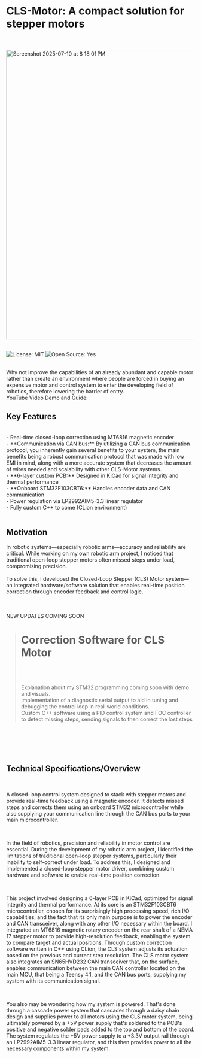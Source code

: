 # CLS-Motor: A compact solution for stepper motors
<br>
<br>

<img width="816" height="774" alt="Screenshot 2025-07-10 at 8 18 01 PM" src="https://github.com/user-attachments/assets/3adc6257-9fb7-45ce-b775-6831fe6973de" />

<br>
<br>


  ![License: MIT](https://img.shields.io/badge/License-MIT-green.svg)        ![Open Source: Yes](https://img.shields.io/badge/Open%20Source-%E2%9D%A4-green.svg)


<br>
Why not improve the capabilities of an already abundant and capable motor rather than create an environment where people are forced in buying an expensive motor and control system to enter the developing field of robotics, therefore lowering the barrier of entry.
<br>
YouTube Video Demo and Guide: 
<br>

## Key Features

<br>
- Real-time closed-loop correction using MT6816 magnetic encoder
<br>
- **Communication via CAN bus:** By utilizing a CAN bus communication protocol, you inherently gain several benefits to your system, the main benefits being a robust communication protocol that was made with low EMI in mind, along with a more accurate system that decreases the amount of wires needed and scalability with other CLS-Motor systems.
<br>
- **6-layer custom PCB:** Designed in KiCad for signal integrity and thermal performance
<br>
- **Onboard STM32F103CBT6:** Handles encoder data and CAN communication
<br>
- Power regulation via LP2992AIM5-3.3 linear regulator
<br>
- Fully custom C++ to come (CLion environment)

<br>
<br>

## Motivation
In robotic systems—especially robotic arms—accuracy and reliability are critical. While working on my own robotic arm project, I noticed that traditional open-loop stepper motors often missed steps under load, compromising precision.
<br>
<br>
To solve this, I developed the Closed-Loop Stepper (CLS) Motor system—an integrated hardware/software solution that enables real-time position correction through encoder feedback and control logic.
<br>
<br>
<br>


NEW UPDATES COMING SOON
<br>

># Correction Software for CLS Motor
>
><br>
><br>
>
> Explanation about my STM32 programming coming soon with demo and visuals.
> <br>
> Implementation of a diagnostic serial output to aid in tuning and debugging the control loop in real-world conditions.
> <br>
> Custom C++ software using a PID control system and FOC controller to detect missing steps, sending signals to then correct the lost steps
> <br>
>




<br>
<br>
<br>
<br>


## Technical Specifications/Overview

<br>

A closed-loop control system designed to stack with stepper motors and provide real-time feedback using a magnetic encoder. It detects missed steps and corrects them using an onboard STM32 microcontroller while also supplying your communication line through the CAN bus ports to your main microcontroller.

  
  <br>

In the field of robotics, precision and reliability in motor control are essential. During the development of my robotic arm project, I identified the limitations of traditional open-loop stepper systems, particularly their inability to self-correct under load. To address this, I designed and implemented a closed-loop stepper motor driver, combining custom hardware and software to enable real-time position correction.

  
  <br>

This project involved designing a 6-layer PCB in KiCad, optimized for signal integrity and thermal performance. At its core is an STM32F103CBT6 microcontroller, chosen for its surprisingly high processing speed, rich I/O capabilities, and the fact that its only main purpose is to power the encoder and CAN transceiver, along with any other I/O necessary within the board. I integrated an MT6816 magnetic rotary encoder on the rear shaft of a NEMA 17 stepper motor to provide high-resolution feedback, enabling the system to compare target and actual positions. Through custom correction software written in C++ using CLion, the CLS system adjusts its actuation based on the previous and current step resolution. The CLS motor system also integrates an SN65HVD232 CAN transceiver that, on the surface, enables communication between the main CAN controller located on the main MCU, that being a Teensy 4.1, and the CAN bus ports, supplying my system with its communication signal.

  
  <br>

You also may be wondering how my system is powered. That's done through a cascade power system that cascades through a daisy chain design and supplies power to all motors using the CLS motor system, being ultimately powered by a +5V power supply that's soldered to the PCB's positive and negative solder pads added to the top and bottom of the board. The system regulates the +5V power supply to a +3.3V output rail through an LP2992AIM5-3.3 linear regulator, and this then provides power to all the necessary components within my system.





